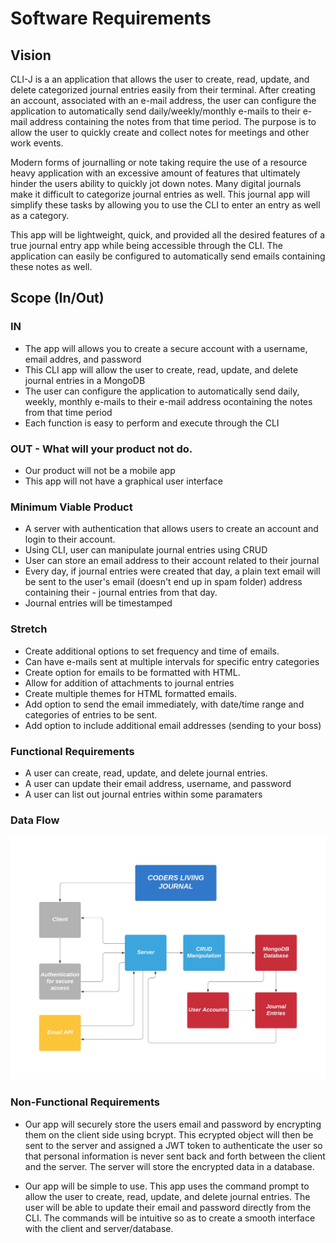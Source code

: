 # Software Requirements
## Vision

CLI-J is a an application that allows the user to create, read, update, and delete categorized journal entries easily from their terminal. After creating an account, associated with an e-mail address, the user can configure the application to automatically send daily/weekly/monthly e-mails to their e-mail address containing the notes from that time period. The purpose is to allow the user to quickly create and collect notes for meetings and other work events.

Modern forms of journalling or note taking require the use of a resource heavy application with an excessive amount of features that ultimately hinder the users ability to quickly jot down notes. Many digital journals make it difficult to categorize journal entries as well. This journal app will simplify these tasks by allowing you to use the CLI to enter an entry as well as a category.

This app will be lightweight, quick, and provided all the desired features of a true journal entry app while being accessible through the CLI. The application can easily be configured to automatically send emails containing these notes as well.

## Scope (In/Out)
### IN 
- The app will allows you to create a secure account with a username, email addres, and password
- This CLI app will allow the user to create, read, update, and delete journal entries in a MongoDB
- The user can configure the application to automatically send daily, weekly, monthly e-mails to their e-mail address ocontaining the notes from that time period
- Each function is easy to perform and execute through the CLI

### OUT - What will your product not do.
- Our product will not be a mobile app
- This app will not have a graphical user interface

### Minimum Viable Product 
- A server with authentication that allows users to create an account and login to their account.
- Using CLI, user can manipulate journal entries using CRUD
- User can store an email address to their account related to their journal
- Every day, if journal entries were created that day, a plain text email will be sent to the user's email (doesn't end up in spam folder) address containing their - journal entries from that day.
- Journal entries will be timestamped

### Stretch
- Create additional options to set frequency and time of emails.
- Can have e-mails sent at multiple intervals for specific entry categories
- Create option for emails to be formatted with HTML.
- Allow for addition of attachments to journal entries
- Create multiple themes for HTML formatted emails.
- Add option to send the email immediately, with date/time range and categories of entries to be sent.
- Add option to include additional email addresses (sending to your boss)

### Functional Requirements
- A user can create, read, update, and delete journal entries.
- A user can update their email address, username, and password
- A user can list out journal entries within some paramaters

### Data Flow
![Data Path](./assets/coders-living-instant-journal-dom.jpeg) 


### Non-Functional Requirements 
- Our app will securely store the users email and password by encrypting them on the client side using bcrypt. This ecrypted object will then be sent to the server and assigned a JWT token to authenticate the user so that personal information is never sent back and forth between the client and the server. The server will store the encrypted data in a database.

- Our app will be simple to use. This app uses the command prompt to allow the user to create, read, update, and delete journal entries. The user will be able to update their email and password directly from the CLI. The commands will be intuitive so as to create a smooth interface with the client and server/database.

